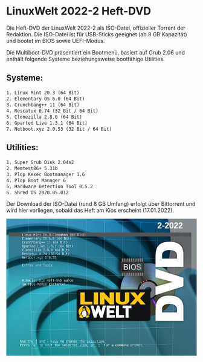# LinuxWelt 2022-2 Heft-DVD

Die Heft-DVD der LinuxWelt 2022-2 als ISO-Datei, offizieller Torrent der Redaktion. Die ISO-Datei ist für USB-Sticks geeignet (ab 8 GB Kapazität) und bootet im BIOS sowie UEFI-Modus.

Die Multiboot-DVD präsentiert ein Bootmenü, basiert auf Grub 2.06 und enthält folgende Systeme beziehungsweise bootfähige Utilities.

## Systeme:
	1. Linux Mint 20.3 (64 Bit)
	2. Elementary OS 6.0 (64 Bit)
	3. Crunchbang++ 11 (64 Bit)
	4. Rescatux 0.74 (32 Bit / 64 Bit)
	5. Clonezilla 2.8.0 (64 Bit)
	6. Gparted Live 1.3.1 (64 Bit)
	7. Netboot.xyz 2.0.53 (32 Bit / 64 Bit)

## Utilities:
    1. Super Grub Disk 2.04s2
    2. Memtest86+ 5.31b
    3. Plop Kexec Bootmanager 1.6
    4. Plop Boot Manager 6
    5. Hardware Detection Tool 0.5.2
    6. Shred OS 2020.05.012

Der Download der ISO-Datei (rund 8 GB Umfang) erfolgt über Bittorrent und wird hier vorliegen, sobald das Heft am Kios erscheint (17.01.2022).

![Bootmenü LinuxWelt DVD XXL 2022-1](https://raw.githubusercontent.com/LinuxWelt/LinuxWelt/main/torrents/LinuxWelt_2022-2/LinuxWelt_2022-2_menu.png) 
